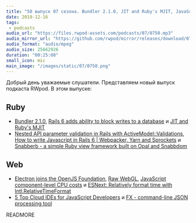 ```yaml
---
title: "50 выпуск 07 сезона. Bundler 2.1.0, JIT and Ruby's MJIT, JavaScript component-level CPU costs, Snabberb, FX и прочее"
date: 2019-12-16
tags:
 - podcasts
audio_url: "https://files.rwpod-assets.com/podcasts/07/0750.mp3"
audio_mirror_url: "https://github.com/rwpod/mirror/releases/download/07.50/0750.mp3"
audio_format: "audio/mpeg"
audio_size: 25662926
duration: "00:25:08"
small_icon: mic
main_image: "/images/static/07/0750.png"
---
```


Добрый день уважаемые слушатели. Представляем новый выпуск подкаста RWpod. В этом выпуске:

## Ruby

 - [Bundler 2.1.0](https://github.com/bundler/bundler/releases/v2.1.0), [Rails 6 adds ability to block writes to a database](https://blog.saeloun.com/2019/12/10/rails-block-writes-to-database-connection-while-prevent-writes) и [JIT and Ruby's MJIT](http://engineering.appfolio.com/appfolio-engineering/2019/7/18/jit-and-rubys-mjit)
 - [Nested API parameter validation in Rails with ActiveModel::Validations](https://blog.kalina.tech/2019/12/nested-api-parameter-validation-in-rails.html), [How to write Javascript in Rails 6 &#124; Webpacker, Yarn and Sprockets](https://blog.capsens.eu/how-to-write-javascript-in-rails-6-webpacker-yarn-and-sprockets-cdf990387463) и [Snabberb - a simple Ruby view framework built on Opal and Snabbdom](https://github.com/tobymao/snabberb)

## Web

 - [Electron joins the OpenJS Foundation](https://openjsf.org/blog/2019/12/11/electron-joins-the-openjs-foundation/), [Raw WebGL](https://alain.xyz/blog/raw-webgl), [JavaScript component-level CPU costs](https://calendar.perfplanet.com/2019/javascript-component-level-cpu-costs/) и [ESNext: Relatively format time with Intl.RelativeTimeFormat](https://www.bram.us/2019/12/09/esnext-relatively-format-time-with-intl-relativetimeformat/)
 - [5 Top Cloud IDEs for JavaScript Developers](https://blog.bitsrc.io/5-top-cloud-ides-for-javascript-developers-62ee672c6e88) и [FX - command-line JSON processing tool](https://github.com/antonmedv/fx)

READMORE
